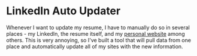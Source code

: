 # LinkedIn Auto Updater

Whenever I want to update my resume, I have to manually do so in several places - my LinkedIn, the resume itself, and my [personal website](https://ryan-west.com) among others. This is very annoying, so I've built a tool that will pull data from one place and automatically update all of my sites with the new information.
